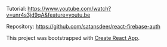 Tutorial:
https://www.youtube.com/watch?v=unr4s3jd9qA&feature=youtu.be

Repository:
https://github.com/satansdeer/react-firebase-auth


This project was bootstrapped with [Create React App](https://github.com/facebook/create-react-app).
